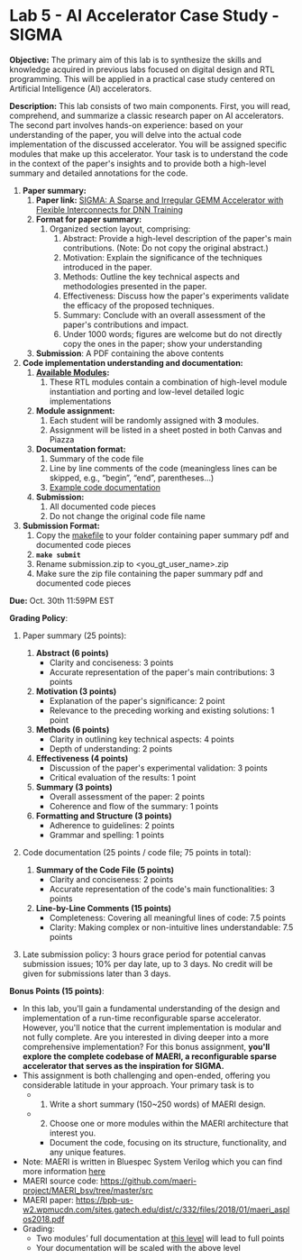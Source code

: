 # Lab 5 - AI Accelerator Case Study - SIGMA

**Objective:** The primary aim of this lab is to synthesize the skills and knowledge acquired in previous labs focused on digital design and RTL programming. This will be applied in a practical case study centered on Artificial Intelligence (AI) accelerators.

**Description:**  This lab consists of two main components. First, you will read, comprehend, and summarize a classic research paper on AI accelerators. The second part involves hands-on experience: based on your understanding of the paper, you will delve into the actual code implementation of the discussed accelerator. You will be assigned specific modules that make up this accelerator. Your task is to understand the code in the context of the paper's insights and to provide both a high-level summary and detailed annotations for the code.

1. **Paper summary:**
    1. **Paper link:** [SIGMA: A Sparse and Irregular GEMM Accelerator with Flexible Interconnects for DNN Training](https://ieeexplore.ieee.org/document/9065523)
    2. **Format for paper summary:**
        1. Organized section layout, comprising:
            1. Abstract: Provide a high-level description of the paper's main contributions. (Note: Do not copy the original abstract.)
            2. Motivation: Explain the significance of the techniques introduced in the paper.
            3. Methods: Outline the key technical aspects and methodologies presented in the paper.
            4. Effectiveness: Discuss how the paper's experiments validate the efficacy of the proposed techniques.
            5. Summary: Conclude with an overall assessment of the paper's contributions and impact.
            6. Under 1000 words; figures are welcome but do not directly copy the ones in the paper; show your understanding 
    3. **Submission**: A PDF containing the above contents
2. **Code implementation understanding and documentation:**
    1. **[Available Modules](assets/SIGMA_undocumented):**
        1. These RTL modules contain a combination of high-level module instantiation and porting and low-level detailed logic implementations
    2. **Module assignment:**
        1. Each student will be randomly assigned with **3** modules.
        2. Assignment will be listed in a sheet posted in both Canvas and Piazza
    3. **Documentation format:**
        1. Summary of the code file
        2. Line by line comments of the code (meaningless lines can be skipped, e.g., “begin”, “end”, parentheses…)
        3. [Example code documentation](assets/examples)
    4. **Submission:**
        1. All documented code pieces
        2. Do not change the original code file name
3. **Submission Format:** 
    1. Copy the [makefile](Makefile) to your folder containing paper summary pdf and documented code pieces
    2. **`make submit`**
    3. Rename submission.zip to <you_gt_user_name>.zip
    4. Make sure the zip file containing the paper summary pdf and documented code pieces

**Due:** Oct. 30th 11:59PM EST

**Grading Policy**: 

1. Paper summary (25 points): 
    1. **Abstract (6 points)**
        - Clarity and conciseness: 3 points
        - Accurate representation of the paper's main contributions: 3 points
    2. **Motivation (3 points)**
        - Explanation of the paper's significance: 2 point
        - Relevance to the preceding working and existing solutions: 1 point
    3. **Methods (6 points)**
        - Clarity in outlining key technical aspects: 4 points
        - Depth of understanding: 2 points
    4. **Effectiveness (4 points)**
        - Discussion of the paper's experimental validation: 3 points
        - Critical evaluation of the results: 1 point
    5. **Summary (3 points)**
        - Overall assessment of the paper: 2 points
        - Coherence and flow of the summary: 1 points
    6. **Formatting and Structure (3 points)**
        - Adherence to guidelines: 2 points
        - Grammar and spelling: 1 points
2. Code documentation  (25 points / code file; 75 points in total):
    1. **Summary of the Code File (5 points)**
        - Clarity and conciseness: 2 points
        - Accurate representation of the code's main functionalities: 3 points
    2. **Line-by-Line Comments (15 points)**
        - Completeness: Covering all meaningful lines of code: 7.5 points
        - Clarity: Making complex or non-intuitive lines understandable: 7.5 points

3. Late submission policy: 3 hours grace period for potential canvas submission issues; 10% per day late, up to 3 days. No credit will be given for submissions later than 3 days.

**Bonus Points (15 points)**: 

- In this lab, you'll gain a fundamental understanding of the design and implementation of a run-time reconfigurable sparse accelerator. However, you'll notice that the current implementation is modular and not fully complete. Are you interested in diving deeper into a more comprehensive implementation? For this bonus assignment, **you'll explore the complete codebase of MAERI, a reconfigurable sparse accelerator that serves as the inspiration for SIGMA.**
- This assignment is both challenging and open-ended, offering you considerable latitude in your approach. Your primary task is to
    - 1) Write a short summary (150~250 words) of MAERI design.
    - 2) Choose one or more modules within the MAERI architecture that interest you.
        - Document the code, focusing on its structure, functionality, and any unique features.
- Note: MAERI is written in Bluespec System Verilog which you can find more information [here](https://github.com/maeri-project/MAERI_bsv#software-requirement)
- MAERI source code: https://github.com/maeri-project/MAERI_bsv/tree/master/src
- MAERI paper: https://bpb-us-w2.wpmucdn.com/sites.gatech.edu/dist/c/332/files/2018/01/maeri_asplos2018.pdf
- Grading:
    - Two modules’ full documentation at [this level](https://github.com/maeri-project/MAERI_bsv/blob/master/src/maeri_accelerator/MAERI_Accelerator.bsv) will lead to full points
    - Your documentation will be scaled with the above level